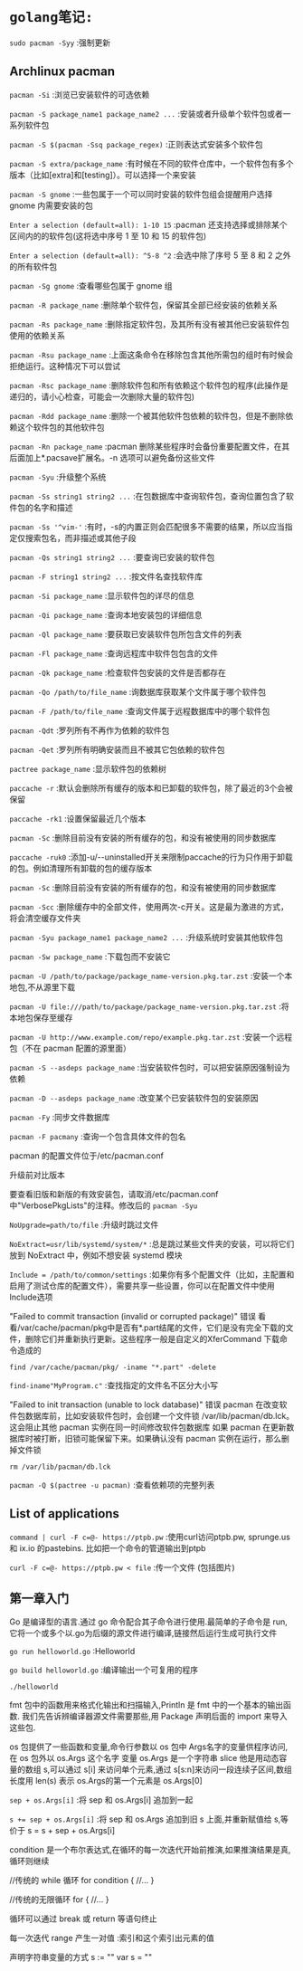 
# `golang笔记:`

`sudo pacman -Syy` :强制更新

## Archlinux pacman

`pacman -Si` :浏览已安装软件的可选依赖

`pacman -S package_name1 package_name2 ...` :安装或者升级单个软件包或者一系列软件包

`pacman -S $(pacman -Ssq package_regex)` :正则表达式安装多个软件包

`pacman -S extra/package_name` :有时候在不同的软件仓库中，一个软件包有多个版本（比如[extra]和[testing]）。可以选择一个来安装

`pacman -S gnome` :一些包属于一个可以同时安装的软件包组会提醒用户选择 gnome 内需要安装的包

`Enter a selection (default=all): 1-10 15` :pacman 还支持选择或排除某个区间内的的软件包(这将选中序号 1 至 10 和 15 的软件包)

`Enter a selection (default=all): ^5-8 ^2` :会选中除了序号 5 至 8 和 2 之外的所有软件包

`pacman -Sg gnome` :查看哪些包属于 gnome 组

`pacman -R package_name` :删除单个软件包，保留其全部已经安装的依赖关系

`pacman -Rs package_name` :删除指定软件包，及其所有没有被其他已安装软件包使用的依赖关系

`pacman -Rsu package_name` :上面这条命令在移除包含其他所需包的组时有时候会拒绝运行。这种情况下可以尝试

`pacman -Rsc package_name` :删除软件包和所有依赖这个软件包的程序(此操作是递归的，请小心检查，可能会一次删除大量的软件包)

`pacman -Rdd package_name` :删除一个被其他软件包依赖的软件包，但是不删除依赖这个软件包的其他软件包

`pacman -Rn package_name` :pacman 删除某些程序时会备份重要配置文件，在其后面加上*.pacsave扩展名。-n 选项可以避免备份这些文件

`pacman -Syu` :升级整个系统

`pacman -Ss string1 string2 ...` :在包数据库中查询软件包，查询位置包含了软件包的名字和描述

`pacman -Ss '^vim-'` :有时，-s的内置正则会匹配很多不需要的结果，所以应当指定仅搜索包名，而非描述或其他子段

`pacman -Qs string1 string2 ...` :要查询已安装的软件包

`pacman -F string1 string2 ...` :按文件名查找软件库

`pacman -Si package_name` :显示软件包的详尽的信息

`pacman -Qi package_name` :查询本地安装包的详细信息

`pacman -Ql package_name` :要获取已安装软件包所包含文件的列表

`pacman -Fl package_name` :查询远程库中软件包包含的文件

`pacman -Qk package_name` :检查软件包安装的文件是否都存在

`pacman -Qo /path/to/file_name` :询数据库获取某个文件属于哪个软件包

`pacman -F /path/to/file_name` :查询文件属于远程数据库中的哪个软件包

`pacman -Qdt` :罗列所有不再作为依赖的软件包

`pacman -Qet` :罗列所有明确安装而且不被其它包依赖的软件包

`pactree package_name` :显示软件包的依赖树

`paccache -r` :默认会删除所有缓存的版本和已卸载的软件包，除了最近的3个会被保留

`paccache -rk1` :设置保留最近几个版本

`pacman -Sc` :删除目前没有安装的所有缓存的包，和没有被使用的同步数据库

`paccache -ruk0` :添加-u/--uninstalled开关来限制paccache的行为只作用于卸载的包。例如清理所有卸载的包的缓存版本

`pacman -Sc` :删除目前没有安装的所有缓存的包，和没有被使用的同步数据库

`pacman -Scc` :删除缓存中的全部文件，使用两次-c开关。这是最为激进的方式，将会清空缓存文件夹

`pacman -Syu package_name1 package_name2 ...` :升级系统时安装其他软件包

`pacman -Sw package_name` :下载包而不安装它

`pacman -U /path/to/package/package_name-version.pkg.tar.zst` :安装一个本地包,不从源里下载

`pacman -U file:///path/to/package/package_name-version.pkg.tar.zst` :将本地包保存至缓存

`pacman -U http://www.example.com/repo/example.pkg.tar.zst` :安装一个远程包（不在 pacman 配置的源里面）

`pacman -S --asdeps package_name` :当安装软件包时，可以把安装原因强制设为依赖

`pacman -D --asdeps package_name` :改变某个已安装软件包的安装原因

`pacman -Fy` :同步文件数据库

`pacman -F pacmany` :查询一个包含具体文件的包名

pacman 的配置文件位于/etc/pacman.conf

升级前对比版本

要查看旧版和新版的有效安装包，请取消/etc/pacman.conf中"VerbosePkgLists"的注释。修改后的 `pacman -Syu`

`NoUpgrade=path/to/file` :升级时跳过文件

`NoExtract=usr/lib/systemd/system/*` :总是跳过某些文件夹的安装，可以将它们放到 NoExtract 中，例如不想安装 systemd 模块

`Include = /path/to/common/settings` :如果你有多个配置文件（比如，主配置和启用了测试仓库的配置文件），需要共享一些设置，你可以在配置文件中使用Include选项

"Failed to commit transaction (invalid or corrupted package)" 错误
看看/var/cache/pacman/pkg中是否有*.part结尾的文件，它们是没有完全下载的文件，删除它们并重新执行更新。这些程序一般是自定义的XferCommand 下载命令造成的

`find /var/cache/pacman/pkg/ -iname "*.part" -delete`

`find-iname"MyProgram.c"` :查找指定的文件名不区分大小写

"Failed to init transaction (unable to lock database)" 错误
pacman 在改变软件包数据库前，比如安装软件包时，会创建一个文件锁 /var/lib/pacman/db.lck。这会阻止其他 pacman 实例在同一时间修改软件包数据库
如果 pacman 在更新数据库时被打断，旧锁可能保留下来。如果确认没有 pacman 实例在运行，那么删掉文件锁

`rm /var/lib/pacman/db.lck`

`pacman -Q $(pactree -u pacman)` :查看依赖项的完整列表

## List of applications

`command | curl -F c=@- https://ptpb.pw` :使用curl访问ptpb.pw, sprunge.us 和 ix.io 的pastebins. 比如把一个命令的管道输出到ptpb

`curl -F c=@- https://ptpb.pw < file` :传一个文件 (包括图片)

## 第一章入门

Go 是编译型的语言.通过 go 命令配合其子命令进行使用.最简单的子命令是 run,它将一个或多个以.go为后缀的源文件进行编译,链接然后运行生成可执行文件

`go run helloworld.go` :Helloworld

`go build helloworld.go` :编译输出一个可复用的程序

`./helloworld`

fmt 包中的函数用来格式化输出和扫描输入,Println 是 fmt 中的一个基本的输出函数.
我们先告诉辨编译器源文件需要那些,用 Package 声明后面的 import 来导入这些包.

os 包提供了一些函数和变量,命令行参数以 os 包中 Args名字的变量供程序访问,在 os 包外以 os.Args 这个名字
变量 os.Args 是一个字符串 slice 他是用动态容量的数组 s,可以通过 s[i] 来访问单个元素,通过 s[s:n]来访问一段连续子区间,数组长度用 len(s) 表示
os.Args的第一个元素是 os.Args[0]

`sep + os.Args[i]` :将 sep 和 os.Args[i] 追加到一起

`s += sep + os.Args[i]` :将 sep 和 os.Args 追加到旧 s 上面,并重新赋值给 s,等价于 s = s + sep + os.Args[i]

condition 是一个布尔表达式,在循环的每一次迭代开始前推演,如果推演结果是真,循环则继续

//传统的 while 循环
for condition {
    //...
}

//传统的无限循环
for {
    //...
}

循环可以通过 break 或 return 等语句终止

每一次迭代 range 产生一对值 :索引和这个索引出元素的值

声明字符串变量的方式
s := ""
var s = ""
